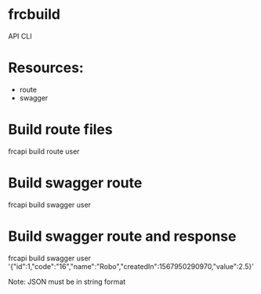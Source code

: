 # frcbuild
API CLI

# Resources:
<ul>
    <li>route</li>
    <li>swagger</li>
</ul>
 
# Build route files  
frcapi build route user

# Build swagger route
frcapi build swagger user

# Build swagger route and response
frcapi build swagger user '{"id":1,"code":"16","name":"Robo","createdIn":1567950290970,"value":2.5}'

Note: JSON must be in string format




